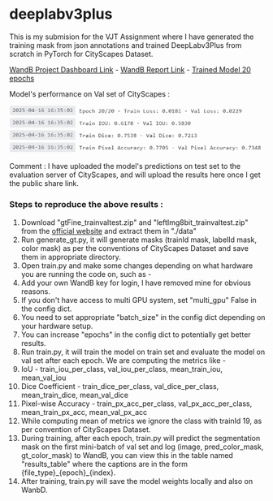 # deeplabv3plus
This is my submision for the VJT Assignment where I have generated the training mask from json annotations and trained DeepLabv3Plus from scratch in PyTorch for CityScapes Dataset.

[WandB Project Dashboard Link](https://wandb.ai/shishirroy-indian-institute-of-science/vjt_assignment/workspace?nw=nwusershishirroy) - [WandB Report Link](https://api.wandb.ai/links/shishirroy-indian-institute-of-science/19x778h8) - [Trained Model 20 epochs](https://api.wandb.ai/files/shishirroy-indian-institute-of-science/vjt_assignment/dj2gtusu/deeplabv3plus_epoch_20.pth)

Model's performance on Val set of CityScapes :

![deeplabv3plus model's perfomance metrics on CityScapes val set](./output20.png)

Comment : I have uploaded the model's predictions on test set to the evaluation server of CityScapes, and will upload the results here once I get the public share link.

### Steps to reproduce the above results :
1. Download "gtFine_trainvaltest.zip" and "leftImg8bit_trainvaltest.zip" from the [official website](https://www.cityscapes-dataset.com/downloads/) and extract them in "./data"
2. Run generate_gt.py, it will generate masks (trainId mask, labelId mask, color mask) as per the conventions of CityScapes Dataset and save them in appropriate directory.
3. Open train.py and make some changes depending on what hardware you are running the code on, such as -
  1. Add your own WandB key for login, I have removed mine for obvious reasons.
  2. If you don't have access to multi GPU system, set "multi_gpu" False in the config dict.
  3. You need to set appropriate "batch_size" in the config dict depending on your hardware setup.
  4. You can increase "epochs" in the config dict to potentially get better results.
4. Run train.py, it will train the model on train set and evaluate the model on val set after each epoch. We are computing the metrics like -
  1. IoU - train_iou_per_class, val_iou_per_class, mean_train_iou, mean_val_iou
  2. Dice Coefficient - train_dice_per_class, val_dice_per_class, mean_train_dice, mean_val_dice
  3. Pixel-wise Accuracy - train_px_acc_per_class, val_px_acc_per_class, mean_train_px_acc, mean_val_px_acc
  4. While computing mean of metrics we ignore the class with trainId 19, as per convention of CityScapes Dataset.
5. During training, after each epoch, train.py will predict the segmentation mask on the first mini-batch of val set and log (image, pred_color_mask, gt_color_mask) to WandB, you can view this in the table named "results_table" where the captions are in the form {file_type}\_{epoch}\_{index}.
7. After training, train.py will save the model weights locally and also on WanbD.
